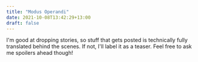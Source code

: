 ```yaml
---
title: "Modus Operandi"
date: 2021-10-08T13:42:29+13:00
draft: false
---
```


I'm good at dropping stories, so stuff that gets posted is technically fully translated behind the scenes. If not, I'll label it as a teaser. Feel free to ask me spoilers ahead though!